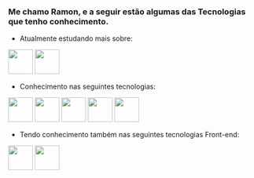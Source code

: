 ### Me chamo Ramon, e a seguir estão algumas das Tecnologias que tenho conhecimento.
- Atualmente estudando mais sobre:
<div>
<img widht="50" height="50" src="https://cdn.jsdelivr.net/gh/devicons/devicon/icons/java/java-original-wordmark.svg" />
<img widht="50" height="50" src="https://cdn.jsdelivr.net/gh/devicons/devicon/icons/typescript/typescript-original.svg" />
</div>

- Conhecimento nas seguintes tecnologias:
<div>
<img widht="50" height="50" src="https://cdn.jsdelivr.net/gh/devicons/devicon/icons/python/python-original-wordmark.svg" />
<img widht="50" height="50" src="https://cdn.jsdelivr.net/gh/devicons/devicon/icons/mysql/mysql-original-wordmark.svg" />
<img widht="50" height="50" src="https://cdn.jsdelivr.net/gh/devicons/devicon/icons/mongodb/mongodb-original-wordmark.svg" />
<img widht="50" height="50" src="https://cdn.jsdelivr.net/gh/devicons/devicon/icons/javascript/javascript-original.svg" /> 
<img widht="50" height="50" src="https://cdn.jsdelivr.net/gh/devicons/devicon/icons/php/php-plain.svg" />
</div>

- Tendo conhecimento também nas seguintes tecnologias Front-end:
<div>
<img widht="50" height="50" src="https://cdn.jsdelivr.net/gh/devicons/devicon/icons/html5/html5-original-wordmark.svg" />
<img widht="50" height="50" src="https://cdn.jsdelivr.net/gh/devicons/devicon/icons/css3/css3-original-wordmark.svg" /> 
</div>

<!--
[![Anurag's GitHub stats](https://github-readme-stats.vercel.app/api?username=Ramonsouzadasilva&theme=tokyonight)](https://github.com/Ramonsouzadasilva/github-readme-stats)
[![Top Langs](https://github-readme-stats.vercel.app/api/top-langs/?username=Ramonsouzadasilva&hide_progress=true&theme=tokyonight)](https://github.com/anuraghazra/github-readme-stats)
-->
